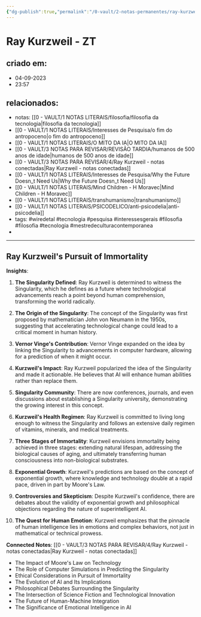 ```yaml
---
{"dg-publish":true,"permalink":"/0-vault/2-notas-permanentes/ray-kurzweil-zt/","tags":["permanente","wiredetal","tecnologia","pesquisa","interessesgerais","filosofia","mestredeculturacontemporanea"],"dgHomeLink":true,"dgShowLocalGraph":true,"dgShowFileTree":true,"dgEnableSearch":true}
---
```


# Ray Kurzweil - ZT

## criado em: 
- 04-09-2023
- 23:57
## relacionados:
- notas: [[0 - VAULT/1 NOTAS LITERAIS/filosofia/filosofia da tecnologia\|filosofia da tecnologia]] 
- [[0 - VAULT/1 NOTAS LITERAIS/Interesses de Pesquisa/o fim do antropoceno\|o fim do antropoceno]]
- [[0 - VAULT/1 NOTAS LITERAIS/O MITO DA IA\|O MITO DA IA]]
- [[0 - VAULT/3 NOTAS PARA REVISAR/REVISÃO TARDIA/humanos de 500 anos de idade\|humanos de 500 anos de idade]]
- [[0 - VAULT/3 NOTAS PARA REVISAR/4/Ray Kurzweil - notas conectadas\|Ray Kurzweil - notas conectadas]]
- [[0 - VAULT/1 NOTAS LITERAIS/Interesses de Pesquisa/Why the Future Doesn_t Need Us\|Why the Future Doesn_t Need Us]]
- [[0 - VAULT/1 NOTAS LITERAIS/Mind Children - H Moravec\|Mind Children - H Moravec]]
- [[0 - VAULT/1 NOTAS LITERAIS/transhumanismo\|transhumanismo]]
- [[0 - VAULT/1 NOTAS LITERAIS/PSICODELICO/anti-psicodelia\|anti-psicodelia]]
- tags: #wiredetal #tecnologia #pesquisa #interessesgerais #filosofia #filosofia #tecnologia #mestredeculturacontemporanea
- 
---

## Ray Kurzweil's Pursuit of Immortality

**Insights**:

1. **The Singularity Defined**: Ray Kurzweil is determined to witness the Singularity, which he defines as a future where technological advancements reach a point beyond human comprehension, transforming the world radically.

2. **The Origin of the Singularity**: The concept of the Singularity was first proposed by mathematician John von Neumann in the 1950s, suggesting that accelerating technological change could lead to a critical moment in human history.

3. **Vernor Vinge's Contribution**: Vernor Vinge expanded on the idea by linking the Singularity to advancements in computer hardware, allowing for a prediction of when it might occur.

4. **Kurzweil's Impact**: Ray Kurzweil popularized the idea of the Singularity and made it actionable. He believes that AI will enhance human abilities rather than replace them.

5. **Singularity Community**: There are now conferences, journals, and even discussions about establishing a Singularity university, demonstrating the growing interest in this concept.

6. **Kurzweil's Health Regimen**: Ray Kurzweil is committed to living long enough to witness the Singularity and follows an extensive daily regimen of vitamins, minerals, and medical treatments.

7. **Three Stages of Immortality**: Kurzweil envisions immortality being achieved in three stages: extending natural lifespan, addressing the biological causes of aging, and ultimately transferring human consciousness into non-biological substrates.

8. **Exponential Growth**: Kurzweil's predictions are based on the concept of exponential growth, where knowledge and technology double at a rapid pace, driven in part by Moore's Law.

9. **Controversies and Skepticism**: Despite Kurzweil's confidence, there are debates about the validity of exponential growth and philosophical objections regarding the nature of superintelligent AI.

10. **The Quest for Human Emotion**: Kurzweil emphasizes that the pinnacle of human intelligence lies in emotions and complex behaviors, not just in mathematical or technical prowess.

**Connected Notes**:
[[0 - VAULT/3 NOTAS PARA REVISAR/4/Ray Kurzweil - notas conectadas\|Ray Kurzweil - notas conectadas]]

- The Impact of Moore's Law on Technology
- The Role of Computer Simulations in Predicting the Singularity
- Ethical Considerations in Pursuit of Immortality
- The Evolution of AI and Its Implications
- Philosophical Debates Surrounding the Singularity
- The Intersection of Science Fiction and Technological Innovation
- The Future of Human-Machine Integration
- The Significance of Emotional Intelligence in AI